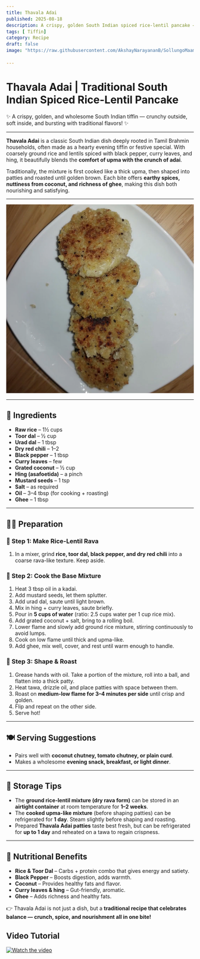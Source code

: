 ```yaml
---
title: Thavala Adai  
published: 2025-08-18  
description: A crispy, golden South Indian spiced rice-lentil pancake — crunchy outside, soft inside, and bursting with traditional flavors!  
tags: [ Tiffin]  
category: Recipe  
draft: false  
image: "https://raw.githubusercontent.com/AkshayNarayananB/SollungoMaami/master/images/thavalaadai.png"  

---
```


#  Thavala Adai | Traditional South Indian Spiced Rice-Lentil Pancake  

✨ A crispy, golden, and wholesome South Indian tiffin — crunchy outside, soft inside, and bursting with traditional flavors! ✨  

---

**Thavala Adai** is a classic South Indian dish deeply rooted in Tamil Brahmin households, often made as a hearty evening tiffin or festive special. With coarsely ground rice and lentils spiced with black pepper, curry leaves, and hing, it beautifully blends the **comfort of upma with the crunch of adai**.  

Traditionally, the mixture is first cooked like a thick upma, then shaped into patties and roasted until golden brown. Each bite offers **earthy spices, nuttiness from coconut, and richness of ghee**, making this dish both nourishing and satisfying.  

---

![thavalaadai](https://raw.githubusercontent.com/AkshayNarayananB/SollungoMaami/master/images/thavalaadai.png)  

---

## 🛒 Ingredients  

-  **Raw rice** – 1½ cups  
-  **Toor dal** – ½ cup  
-  **Urad dal** – 1 tbsp  
-  **Dry red chili** – 1–2  
-  **Black pepper** – 1 tbsp  
-  **Curry leaves** – few  
-  **Grated coconut** – ½ cup  
-  **Hing (asafoetida)** – a pinch  
-  **Mustard seeds** – 1 tsp  
-  **Salt** – as required  
-  **Oil** – 3–4 tbsp (for cooking + roasting)  
-  **Ghee** – 1 tbsp  

---

## 👩‍🍳 Preparation  

### 🔸 Step 1: Make Rice-Lentil Rava  
1. In a mixer, grind **rice, toor dal, black pepper, and dry red chili** into a coarse rava-like texture. Keep aside.  

### 🔸 Step 2: Cook the Base Mixture  
1. Heat 3 tbsp oil in a kadai.  
2. Add mustard seeds, let them splutter.  
3. Add urad dal, saute until light brown.  
4. Mix in hing + curry leaves, saute briefly.  
5. Pour in **5 cups of water** (ratio: 2.5 cups water per 1 cup rice mix).  
6. Add grated coconut + salt, bring to a rolling boil.  
7. Lower flame and slowly add ground rice mixture, stirring continuously to avoid lumps.  
8. Cook on low flame until thick and upma-like.  
9. Add ghee, mix well, cover, and rest until warm enough to handle.  

### 🔸 Step 3: Shape & Roast  
1. Grease hands with oil. Take a portion of the mixture, roll into a ball, and flatten into a thick patty.  
2. Heat tawa, drizzle oil, and place patties with space between them.  
3. Roast on **medium-low flame for 3–4 minutes per side** until crisp and golden.  
4. Flip and repeat on the other side.  
5. Serve hot!  

---

## 🍽️ Serving Suggestions  

- Pairs well with **coconut chutney, tomato chutney, or plain curd**.  
- Makes a wholesome **evening snack, breakfast, or light dinner**.  

---

## 🧊 Storage Tips  

- The **ground rice-lentil mixture (dry rava form)** can be stored in an **airtight container** at room temperature for **1–2 weeks**.  
- The **cooked upma-like mixture** (before shaping patties) can be refrigerated for **1 day**. Steam slightly before shaping and roasting.  
- Prepared **Thavala Adai patties** taste best fresh, but can be refrigerated for **up to 1 day** and reheated on a tawa to regain crispness.  

---

## 💪 Nutritional Benefits  

-  **Rice & Toor Dal** – Carbs + protein combo that gives energy and satiety.  
-  **Black Pepper** – Boosts digestion, adds warmth.  
-  **Coconut** – Provides healthy fats and flavor.  
-  **Curry leaves & hing** – Gut-friendly, aromatic.  
-  **Ghee** – Adds richness and healthy fats.  

👉 Thavala Adai is not just a dish, but a **traditional recipe that celebrates balance — crunch, spice, and nourishment all in one bite!**  

## Video Tutorial 
[![Watch the video](https://img.youtube.com/vi/2eNRh3GMZmQ/0.jpg)](https://youtu.be/2eNRh3GMZmQ?si=oqMbVvodMg7hGnEC)

